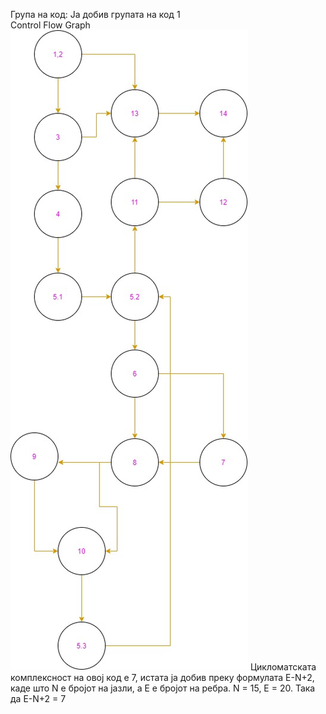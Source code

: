 
Група на код:
Ја добив групата на код 1 <br/>
Control Flow Graph <br/>
![](/images/abc.jpg)
Цикломатската комплексност на овој код е 7, истата ја добив преку формулата E-N+2, каде што N е бројот на јазли, а Е е бројот на ребра. N = 15, E = 20. Така да Е-N+2 = 7 

